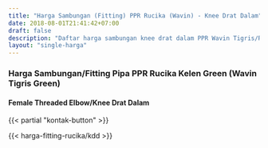 ```yaml
---
title: "Harga Sambungan (Fitting) PPR Rucika (Wavin) - Knee Drat Dalam"
date: 2018-08-01T21:41:42+07:00
draft: false
description: "Daftar harga sambungan knee drat dalam PPR Wavin Tigris/Rucika Kelen paling update. Siap kirim ke seluruh daerah di Indonesia."
layout: "single-harga"
---
```


### Harga Sambungan/Fitting Pipa PPR Rucika Kelen Green (Wavin Tigris Green)

#### Female Threaded Elbow/Knee Drat Dalam

{{< partial "kontak-button" >}}

{{< harga-fitting-rucika/kdd >}}